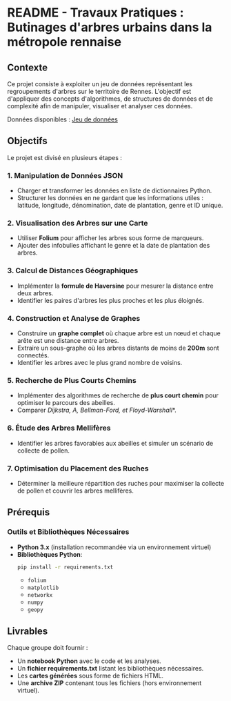 # README - Travaux Pratiques : Butinages d'arbres urbains dans la métropole rennaise

## Contexte
Ce projet consiste à exploiter un jeu de données représentant les regroupements d'arbres sur le territoire de Rennes. L'objectif est d'appliquer des concepts d'algorithmes, de structures de données et de complexité afin de manipuler, visualiser et analyser ces données.

Données disponibles : [Jeu de données](https://data.rennesmetropole.fr/explore/dataset/regroupements_arbres/information/)

## Objectifs
Le projet est divisé en plusieurs étapes :

### 1. Manipulation de Données JSON
- Charger et transformer les données en liste de dictionnaires Python.
- Structurer les données en ne gardant que les informations utiles : latitude, longitude, dénomination, date de plantation, genre et ID unique.

### 2. Visualisation des Arbres sur une Carte
- Utiliser **Folium** pour afficher les arbres sous forme de marqueurs.
- Ajouter des infobulles affichant le genre et la date de plantation des arbres.

### 3. Calcul de Distances Géographiques
- Implémenter la **formule de Haversine** pour mesurer la distance entre deux arbres.
- Identifier les paires d'arbres les plus proches et les plus éloignés.

### 4. Construction et Analyse de Graphes
- Construire un **graphe complet** où chaque arbre est un nœud et chaque arête est une distance entre arbres.
- Extraire un sous-graphe où les arbres distants de moins de **200m** sont connectés.
- Identifier les arbres avec le plus grand nombre de voisins.

### 5. Recherche de Plus Courts Chemins
- Implémenter des algorithmes de recherche de **plus court chemin** pour optimiser le parcours des abeilles.
- Comparer **Dijkstra, A*, Bellman-Ford, et Floyd-Warshall**.

### 6. Étude des Arbres Mellifères
- Identifier les arbres favorables aux abeilles et simuler un scénario de collecte de pollen.

### 7. Optimisation du Placement des Ruches
- Déterminer la meilleure répartition des ruches pour maximiser la collecte de pollen et couvrir les arbres mellifères.

## Prérequis
### Outils et Bibliothèques Nécessaires
- **Python 3.x** (installation recommandée via un environnement virtuel)
- **Bibliothèques Python**:
  ```bash
  pip install -r requirements.txt
  ```
  - `folium`
  - `matplotlib`
  - `networkx`
  - `numpy`
  - `geopy`

## Livrables
Chaque groupe doit fournir :
- Un **notebook Python** avec le code et les analyses.
- Un **fichier requirements.txt** listant les bibliothèques nécessaires.
- Les **cartes générées** sous forme de fichiers HTML.
- Une **archive ZIP** contenant tous les fichiers (hors environnement virtuel).


